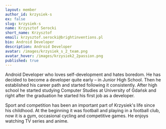 ```yaml
---
layout: member
author_id: krzysiek-s
ex: false
slug: krzysiek-s
name: Krzysztof Serocki
short_name: Krzysztof
email: krzysztof.serocki@brightinventions.pl
bio: Android Developer
description: Android Developer
avatar: /images/krzysiek_s_2_team.png
avatar_hover: /images/krzysiek2_2passion.png
published: true
---
```

Android Developer who loves self-development and hates boredom. He has decided to become a developer quite early – in Junior High School. Then he established his career path and started following it consistently. After high school he started studying Computer Studies at University of Gdańsk and right after the graduation he started his first job as a developer.

Sport and competition has been an important part of Krzysiek's life since his childhood. At the beginning it was football and playing in a football club, now it is a gym, occasional cycling and competitive games. He enjoys watching TV series and anime.